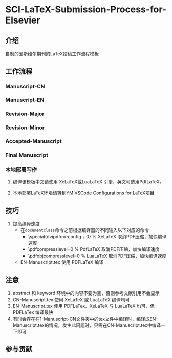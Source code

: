 <!--
 *  =======================================================================
 *  ····Y88b···d88P················888b·····d888·d8b·······················
 *  ·····Y88b·d88P·················8888b···d8888·Y8P·······················
 *  ······Y88o88P··················88888b·d88888···························
 *  ·······Y888P··8888b···88888b···888Y88888P888·888·88888b·····d88b·······
 *  ········888······"88b·888·"88b·888·Y888P·888·888·888·"88b·d88P"88b·····
 *  ········888···d888888·888··888·888··Y8P··888·888·888··888·888··888·····
 *  ········888··888··888·888··888·888···"···888·888·888··888·Y88b·888·····
 *  ········888··"Y888888·888··888·888·······888·888·888··888··"Y88888·····
 *  ·······························································888·····
 *  ··························································Y8b·d88P·····
 *  ···························································"Y88P"······
 *  =======================================================================
 * 
 *  -----------------------------------------------------------------------
 * Author       : 焱铭
 * Date         : 2023-07-01 16:06:50 +0800
 * LastEditTime : 2023-07-30 16:23:37 +0800
 * Github       : https://github.com/YanMing-lxb/
 * FilePath     : \SCI-LaTeX-Submission-Process-for-Elsevier\README.md
 * Description  : 
 *  -----------------------------------------------------------------------
 -->

# SCI-LaTeX-Submission-Process-for-Elsevier

## 介绍
自制的爱斯维尔期刊的LaTeX投稿工作流程模板

## 工作流程
### Manuscript-CN
### Manuscript-EN
### Revision-Major
### Revision-Minor
### Accepted-Manuscript
### Final Manuscript

### 本地部署写作

1. 编译该模板中文请使用 XeLaTeX或LuaLaTeX 引擎，英文可选用PdfLaTeX。

2. 本地部署LaTeX环境请转到[YM VSCode Configurations for LaTeX](https://github.com/YanMing-lxb/YM-VSCode-Configurations-for-LaTeX)项目

## 技巧
1. 提高编译速度
    - 在`documentclass`命令之前根据编译器的不同输入以下对应的命令
        - \special{dvipdfmx:config z 0} % XeLaTeX 取消PDF压缩，加快编译速度
        - \pdfcompresslevel=0 % PdfLaTeX 取消PDF压缩，加快编译速度
        - \pdfobjcompresslevel=0 % LuaLaTeX 取消PDF压缩，加快编译速度
    - EN-Manuscript.tex 使用 PDFLaTeX 编译

## 注意
1. abstract 和 keyword 环境中的内容不要为空，否则参考文献引用不会显示
2. CN-Manuscript.tex 使用 XeLaTeX 或 LuaLaTeX 编译均可
3. EN-Manuscript.tex 使用 PDFLaTex、XeLaTeX 与 LuaLaTeX 均可，但 PDFLaTex 编译最快
4. 有时会存在在1-Manuscript-CN文件夹中的tex文件中编译时，编译成EN-Manuscript.tex的情况，发生此问题时，只需在CN-Manuscript.tex中编译一下即可


## 参与贡献

